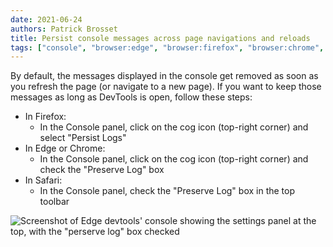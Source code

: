 ```yaml
---
date: 2021-06-24
authors: Patrick Brosset
title: Persist console messages across page navigations and reloads
tags: ["console", "browser:edge", "browser:firefox", "browser:chrome", "browser:safari"]
---
```

By default, the messages displayed in the console get removed as soon as you refresh the page (or navigate to a new page). If you want to keep those messages as long as DevTools is open, follow these steps:

* In Firefox:
  * In the Console panel, click on the cog icon (top-right corner) and select "Persist Logs"
* In Edge or Chrome:
  * In the Console panel, click on the cog icon (top-right corner) and check the "Preserve Log" box
* In Safari:
  * In the Console panel, check the "Preserve Log" box in the top toolbar

![Screenshot of Edge devtools' console showing the settings panel at the top, with the "perserve log" box checked](/assets/img/persist-logs-across-pages.png)